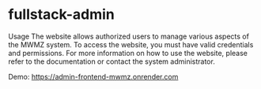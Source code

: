 # fullstack-admin
Usage
The website allows authorized users to manage various aspects of the MWMZ system. To access the website, you must have valid credentials and permissions. For more information on how to use the website, please refer to the documentation or contact the system administrator.

Demo: https://admin-frontend-mwmz.onrender.com
